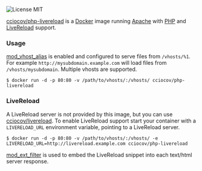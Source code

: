 ![License MIT](https://img.shields.io/badge/license-MIT-blue.svg)

[cciocov/php-livereload][8] is a [Docker][1] image running [Apache][2] with [PHP][3] and [LiveReload][4] support.

### Usage

[mod\_vhost\_alias][5] is enabled and configured to serve files from `/vhosts/%1`. For example `http://mysubdomain.example.com` will load files from `/vhosts/mysubdomain`. Multiple vhosts are supported.

    $ docker run -d -p 80:80 -v /path/to/vhosts/:/vhosts/ cciocov/php-livereload

### LiveReload

A LiveReload server is not provided by this image, but you can use [cciocov/livereload][7]. To enable LiveReload support start your container with a `LIVERELOAD_URL` environment variable, pointing to a LiveReload server.

    $ docker run -d -p 80:80 -v /path/to/vhosts/:/vhosts/ -e LIVERELOAD_URL=http://livereload.example.com cciocov/php-livereload

[mod\_ext\_filter][6] is used to embed the LiveReload snippet into each text/html server response.

[1]: http://www.docker.com
[2]: http://httpd.apache.org
[3]: http://www.php.net
[4]: http://www.livereload.com
[5]: http://httpd.apache.org/docs/current/mod/mod_vhost_alias.html
[6]: http://httpd.apache.org/docs/current/mod/mod_ext_filter.html
[7]: http://github.com/cciocov/docker-livereload
[8]: http://hub.docker.com/r/cciocov/php-livereload/
